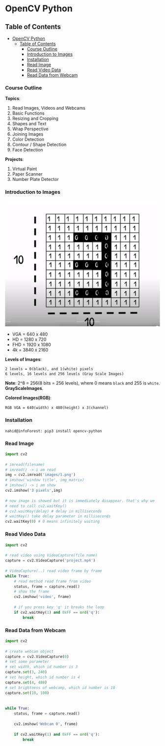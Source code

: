 # OpenCV Python

## Table of Contents

- [OpenCV Python](#opencv-python)
  - [Table of Contents](#table-of-contents)
    - [Course Outline](#course-outline)
    - [Introduction to Images](#introduction-to-images)
    - [Installation](#installation)
    - [Read Image](#read-image)
    - [Read Video Data](#read-video-data)
    - [Read Data from Webcam](#read-data-from-webcam)

### Course Outline

**Topics**:

1. Read Images, Videos and Webcams
2. Basic Functions
3. Resizing and Cropping
4. Shapes and Text
5. Wrap Perspective
6. Joining Images
7. Color Detection
8. Contour / Shape Detection
9. Face Detection

**Projects**:

1. Virtual Paint
2. Paper Scanner
3. Number Plate Detector

### Introduction to Images

![images](images/1.png)

- VGA = 640 x 480
- HD = 1280 x 720
- FHD = 1920 x 1080
- 4k = 3840 x 2160

**Levels of Images**:

```text
2 levels = 0(black), and 1(white) pixels
6 levels, 16 levels and 256 levels (Gray Scale Images)
```

**Note**: 2^8 = 256(8 bits = 256 levels), where 0 means `black` and 255 is `white`. **GrayScaleImages**.

**Colored Images(RGB)**:

`RGB VGA = 640(width) x 480(height) x 3(channel)`

### Installation

```console
nahid@infoForest: pip3 install opencv-python
```

### Read Image

```py
import cv2

# imread(filename)
# imread() -> i am read
img = cv2.imread('images/1.png')
# imshow('window title', img_matrix)
# imshow() -> i am show
cv2.imshow('3 pixels',img)

# now image is showed but it is immediately disappear. that's why we
# need to call cv2.waitKey()
# cv2.waitKey(delay) # delay in milliseconds
# waitKey() take delay parameter in milliseconds
cv2.waitKey(0) # 0 means infinitely waiting
```

### Read Video Data

```python
import cv2

# read video using VideoCapture(file name)
capture = cv2.VideoCapture('project.mp4')

# VideoCapture(..) read video frame by frame
while True:
    # read method read frame from video
    status, frame = capture.read()
    # show the frame
    cv2.imshow('video', frame)

    # if you press key 'q' it breaks the loop
    if cv2.waitKey(1) and 0xFF == ord('q'):
        break
```

### Read Data from Webcam

```py
import cv2

# create webcam object
capture = cv2.VideoCapture(0)
# set some parameter
# set width, which id number is 3
capture.set(3, 240)
# set height, which id number is 4
capture.set(4, 480)
# set brightness of webcamp, which id number is 10
capture.set(10, 100)


while True:
    status, frame = capture.read()

    cv2.imshow('Webcam 0', frame)

    if cv2.waitKey(1) and 0xFF == ord('q'):
        break
```